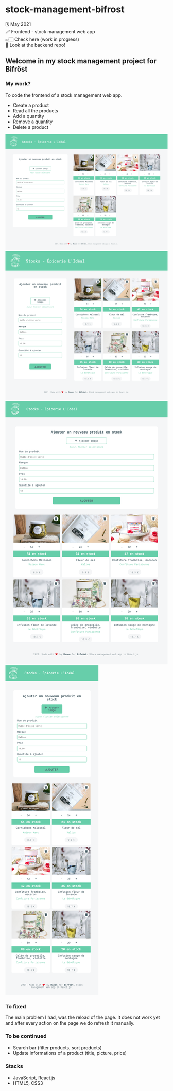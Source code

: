 # stock-management-bifrost

🗓 May 2021  
🪄 Frontend - stock management web app  
👉🏻 Check here (work in progress)  
👀 Look at the backend repo!

## Welcome in my stock management project for Bifröst

### My work?

To code the frontend of a stock management web app.

- Create a product
- Read all the products
- Add a quantity
- Remove a quantity
- Delete a product

![Epicerie l'Ideal desktop](src/assets/img/epicerie-ideal-desktop.png)
![Epicerie l'Ideal tablette](src/assets/img/epicerie-ideal-tablette1.png)
![Epicerie l'Ideal tablette](src/assets/img/epicerie-ideal-tablette2.png)
![Epicerie l'Ideal mobile](src/assets/img/epicerie-ideal-mobile.png)

### To fixed

The main problem I had, was the reload of the page. It does not work yet and after every action on the page we do refresh it manually.

### To be continued

- Search bar (filter products, sort products)
- Update informations of a product (title, picture, price)

### Stacks

- JavaScript, React.js
- HTML5, CSS3
